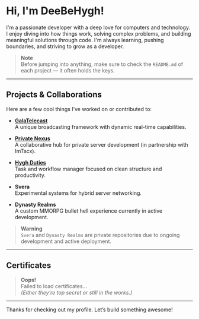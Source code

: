 # Hi, I'm DeeBeHygh!

I'm a passionate developer with a deep love for computers and technology. I enjoy diving into how things work, solving complex problems, and building meaningful solutions through code. I'm always learning, pushing boundaries, and striving to grow as a developer.

> **Note**  
> Before jumping into anything, make sure to check the `README.md` of each project — it often holds the keys.

---

## **Projects & Collaborations**
Here are a few cool things I’ve worked on or contributed to:

- [**GalaTelecast**](https://github.com/deebehygh/GalacTelecast)  
  A unique broadcasting framework with dynamic real-time capabilities.

- [**Private Nexus**](https://github.com/ImTacx/realmdex)  
  A collaborative hub for private server development (in partnership with ImTacx).

- [**Hygh Duties**](https://github.com/deebehygh/Hygh-Tasks)  
  Task and workflow manager focused on clean structure and productivity.

- **Svera**  
  Experimental systems for hybrid server networking.

- **Dynasty Realms**  
  A custom MMORPG bullet hell experience currently in active development.

> **Warning**  
> `Svera` and `Dynasty Realms` are private repositories due to ongoing development and active deployment.

---

## **Certificates**
> **Oops!**  
> Failed to load certificates...  
> _(Either they’re top secret or still in the works.)_

---

Thanks for checking out my profile. Let’s build something awesome!